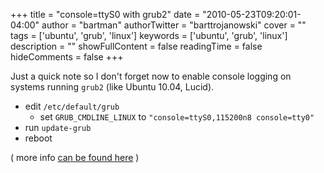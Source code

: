 +++
title = "console=ttyS0 with grub2"
date = "2010-05-23T09:20:01-04:00"
author = "bartman"
authorTwitter = "barttrojanowski"
cover = ""
tags = ['ubuntu', 'grub', 'linux']
keywords = ['ubuntu', 'grub', 'linux']
description = ""
showFullContent = false
readingTime = false
hideComments = false
+++

Just a quick note so I don't forget now to enable console logging on systems running `grub2` (like Ubuntu 10.04, Lucid).

- edit `/etc/default/grub`
  - set `GRUB_CMDLINE_LINUX` to `"console=ttyS0,115200n8 console=tty0"`
- run `update-grub`
- reboot

( more info [can be found here](https://wiki.ubuntu.com/Grub2) )